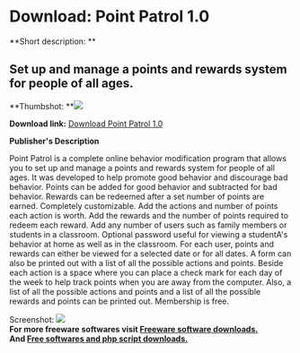 # Download: Point Patrol 1.0

**Short description: **

## Set up and manage a points and rewards system for people of all ages.

  
**Thumbshot: **![](http://www.freewarefiles.com/screenshot/pointpatrol_md.gif)   
  
**Download link:** [Download Point Patrol 1.0](http://freesoftwares.boysofts.com/Point-Patrol_program_19715.html)  
  

**Publisher's Description**  
  

Point Patrol is a complete online behavior modification program that allows
you to set up and manage a points and rewards system for people of all ages.
It was developed to help promote good behavior and discourage bad behavior.
Points can be added for good behavior and subtracted for bad behavior. Rewards
can be redeemed after a set number of points are earned. Completely
customizable. Add the actions and number of points each action is worth. Add
the rewards and the number of points required to redeem each reward. Add any
number of users such as family members or students in a classroom. Optional
password useful for viewing a studentA's behavior at home as well as in the
classroom. For each user, points and rewards can either be viewed for a
selected date or for all dates. A form can also be printed out with a list of
all the possible actions and points. Beside each action is a space where you
can place a check mark for each day of the week to help track points when you
are away from the computer. Also, a list of all the possible actions and
points and a list of all the possible rewards and points can be printed out.
Membership is free.

  
  
Screenshot: ![](http://www.freewarefiles.com/screenshot/pointpatrol.gif)  
**For more freeware softwares visit [Freeware software downloads.](http://freesoftwares.boysofts.com/)**   
**And [Free softwares and php script downloads.](http://www.boysofts.com/)**

